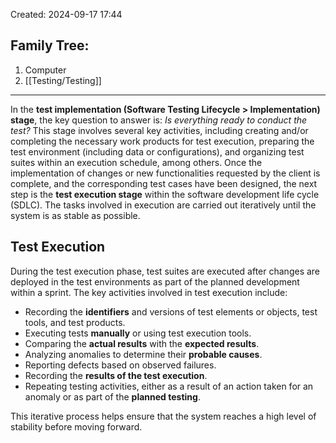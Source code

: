 Created: 2024-09-17 17:44
## Family Tree:
1. Computer
2. [[Testing/Testing]]
-- -
In the **test implementation (Software Testing Lifecycle > Implementation) stage**, the key question to answer is: _Is everything ready to conduct the test?_ This stage involves several key activities, including creating and/or completing the necessary work products for test execution, preparing the test environment (including data or configurations), and organizing test suites within an execution schedule, among others.
Once the implementation of changes or new functionalities requested by the client is complete, and the corresponding test cases have been designed, the next step is the **test execution stage** within the software development life cycle (SDLC). The tasks involved in execution are carried out iteratively until the system is as stable as possible.
## Test Execution
During the test execution phase, test suites are executed after changes are deployed in the test environments as part of the planned development within a sprint. The key activities involved in test execution include:

- Recording the **identifiers** and versions of test elements or objects, test tools, and test products.
- Executing tests **manually** or using test execution tools.
- Comparing the **actual results** with the **expected results**.
- Analyzing anomalies to determine their **probable causes**.
- Reporting defects based on observed failures.
- Recording the **results of the test execution**.
- Repeating testing activities, either as a result of an action taken for an anomaly or as part of the **planned testing**.

This iterative process helps ensure that the system reaches a high level of stability before moving forward.